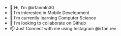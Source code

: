 - 👋 Hi, I’m @irfanmln30
- 👀 I’m interested in Mobile Development
- 🌱 I’m currently learning Computer Science
- 💞️ I’m looking to collaborate on Github
- 📫 Just Connect with me using Instagram @irfan.rev

<!---
irfanmln30/irfanmln30 is a ✨ special ✨ repository because its `README.md` (this file) appears on your GitHub profile.
You can click the Preview link to take a look at your changes.
--->
